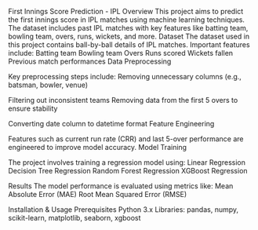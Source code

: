 First Innings Score Prediction - IPL
Overview
This project aims to predict the first innings score in IPL matches using machine learning techniques. The dataset includes past IPL matches with key features like batting team, bowling team, overs, runs, wickets, and more.
Dataset
The dataset used in this project contains ball-by-ball details of IPL matches. Important features include:
Batting team
Bowling team
Overs
Runs scored
Wickets fallen
Previous match performances
Data Preprocessing

Key preprocessing steps include:
Removing unnecessary columns (e.g., batsman, bowler, venue)

Filtering out inconsistent teams
Removing data from the first 5 overs to ensure stability

Converting date column to datetime format
Feature Engineering

Features such as current run rate (CRR) and last 5-over performance are engineered to improve model accuracy.
Model Training

The project involves training a regression model using:
Linear Regression
Decision Tree Regression
Random Forest Regression
XGBoost Regression

Results
The model performance is evaluated using metrics like:
Mean Absolute Error (MAE)
Root Mean Squared Error (RMSE)

Installation & Usage
Prerequisites
Python 3.x
Libraries: pandas, numpy, scikit-learn, matplotlib, seaborn, xgboost
